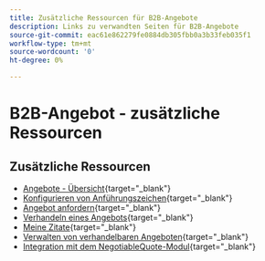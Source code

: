 ```yaml
---
title: Zusätzliche Ressourcen für B2B-Angebote
description: Links zu verwandten Seiten für B2B-Angebote
source-git-commit: eac61e862279fe0884db305fbb0a3b33feb035f1
workflow-type: tm+mt
source-wordcount: '0'
ht-degree: 0%

---
```


# B2B-Angebot - zusätzliche Ressourcen

## Zusätzliche Ressourcen

- [Angebote - Übersicht](https://experienceleague.adobe.com/docs/commerce-admin/b2b/quotes/quotes.html){target="_blank"}
- [Konfigurieren von Anführungszeichen](https://experienceleague.adobe.com/docs/commerce-admin/b2b/quotes/configure-quotes.html){target="_blank"}
- [Angebot anfordern](https://experienceleague.adobe.com/docs/commerce-admin/b2b/quotes/quote-request.html){target="_blank"}
- [Verhandeln eines Angebots](https://experienceleague.adobe.com/docs/commerce-admin/b2b/quotes/quote-price-negotiation.html){target="_blank"}
- [Meine Zitate](https://experienceleague.adobe.com/docs/commerce-admin/b2b/quotes/account-dashboard-my-quotes.html){target="_blank"}
- [Verwalten von verhandelbaren Angeboten](https://developer.adobe.com/commerce/webapi/rest/b2b/negotiable-manage/){target="_blank"}
- [Integration mit dem NegotiableQuote-Modul](https://developer.adobe.com/commerce/webapi/rest/b2b/negotiable-quote/){target="_blank"}
